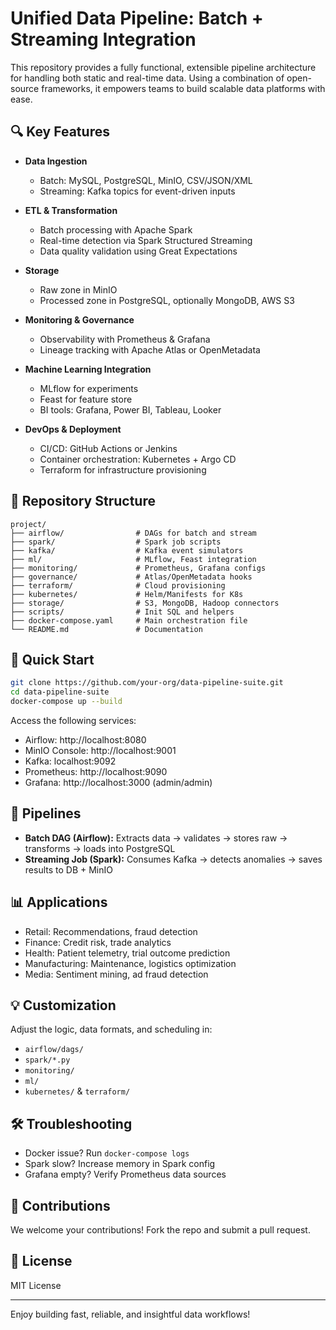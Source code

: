 
# Unified Data Pipeline: Batch + Streaming Integration

This repository provides a fully functional, extensible pipeline architecture for handling both static and real-time data. Using a combination of open-source frameworks, it empowers teams to build scalable data platforms with ease.

## 🔍 Key Features

- **Data Ingestion**
  - Batch: MySQL, PostgreSQL, MinIO, CSV/JSON/XML
  - Streaming: Kafka topics for event-driven inputs

- **ETL & Transformation**
  - Batch processing with Apache Spark
  - Real-time detection via Spark Structured Streaming
  - Data quality validation using Great Expectations

- **Storage**
  - Raw zone in MinIO
  - Processed zone in PostgreSQL, optionally MongoDB, AWS S3

- **Monitoring & Governance**
  - Observability with Prometheus & Grafana
  - Lineage tracking with Apache Atlas or OpenMetadata

- **Machine Learning Integration**
  - MLflow for experiments
  - Feast for feature store
  - BI tools: Grafana, Power BI, Tableau, Looker

- **DevOps & Deployment**
  - CI/CD: GitHub Actions or Jenkins
  - Container orchestration: Kubernetes + Argo CD
  - Terraform for infrastructure provisioning

## 📂 Repository Structure

```
project/
├── airflow/                # DAGs for batch and stream
├── spark/                  # Spark job scripts
├── kafka/                  # Kafka event simulators
├── ml/                     # MLflow, Feast integration
├── monitoring/             # Prometheus, Grafana configs
├── governance/             # Atlas/OpenMetadata hooks
├── terraform/              # Cloud provisioning
├── kubernetes/             # Helm/Manifests for K8s
├── storage/                # S3, MongoDB, Hadoop connectors
├── scripts/                # Init SQL and helpers
├── docker-compose.yaml     # Main orchestration file
└── README.md               # Documentation
```

## 🚀 Quick Start

```bash
git clone https://github.com/your-org/data-pipeline-suite.git
cd data-pipeline-suite
docker-compose up --build
```

Access the following services:

- Airflow: http://localhost:8080
- MinIO Console: http://localhost:9001
- Kafka: localhost:9092
- Prometheus: http://localhost:9090
- Grafana: http://localhost:3000 (admin/admin)

## 🔄 Pipelines

- **Batch DAG (Airflow):** Extracts data → validates → stores raw → transforms → loads into PostgreSQL
- **Streaming Job (Spark):** Consumes Kafka → detects anomalies → saves results to DB + MinIO

## 📊 Applications

- Retail: Recommendations, fraud detection
- Finance: Credit risk, trade analytics
- Health: Patient telemetry, trial outcome prediction
- Manufacturing: Maintenance, logistics optimization
- Media: Sentiment mining, ad fraud detection

## 💡 Customization

Adjust the logic, data formats, and scheduling in:

- `airflow/dags/`
- `spark/*.py`
- `monitoring/`
- `ml/`
- `kubernetes/` & `terraform/`

## 🛠️ Troubleshooting

- Docker issue? Run `docker-compose logs`
- Spark slow? Increase memory in Spark config
- Grafana empty? Verify Prometheus data sources

## 🤝 Contributions

We welcome your contributions! Fork the repo and submit a pull request.

## 📄 License

MIT License

---

Enjoy building fast, reliable, and insightful data workflows!
